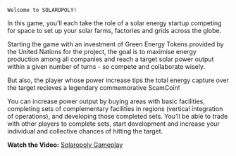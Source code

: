     Welcome to SOLAROPOLY!    

In this game, you'll each take the role of a solar energy startup competing for space to set up your solar farms, factories and grids across the globe. 

Starting the game with an investment of Green Energy Tokens provided by the United Nations for the project, the goal is to maximise energy production among all companies and reach a target solar power output within  a given number of turns - so compete and collaborate wisely.

But also, the player whose power increase tips the total energy capture over the target recieves a legendary commemorative ScamCoin! 

You can increase power output by buying areas with basic facilities, completing sets of complementary facilities in regions (vertical integration of operations), and developing those completed sets. You'll be able to trade with other players to complete sets, start development and increase your individual and collective chances of hitting the target.

**Watch the Video:** [Solaropoly Gameplay](https://www.youtube.com/watch?v=ZMplDGZ74HI)
